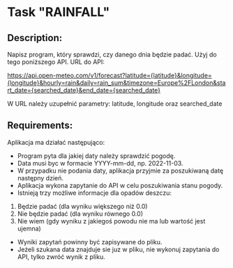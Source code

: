 # Task "RAINFALL"

## Description:
Napisz program, który sprawdzi, czy danego dnia będzie padać. Użyj do tego poniższego API.
URL do API:

https://api.open-meteo.com/v1/forecast?latitude={latitude}&longitude={longitude}&hourly=rain&daily=rain_sum&timezone=Europe%2FLondon&start_date={searched_date}&end_date={searched_date}

W URL należy uzupełnić parametry: latitude, longitude oraz searched_date

## Requirements:
Aplikacja ma działać następująco:
- Program pyta dla jakiej daty należy sprawdzić pogodę. 
- Data musi byc w formacie YYYY-mm-dd, np. 2022-11-03.
- W przypadku nie podania daty, aplikacja przyjmie za poszukiwaną datę następny dzień.
- Aplikacja wykona zapytanie do API w celu poszukiwania stanu pogody.
- Istnieją trzy możliwe informacje dla opadów deszczu:
1. Będzie padać (dla wyniku większego niż 0.0)
2. Nie będzie padać (dla wyniku równego 0.0)
3. Nie wiem (gdy wyniku z jakiegoś powodu nie ma lub wartość jest ujemna)
- Wyniki zapytań powinny być zapisywane do pliku. 
- Jeżeli szukana data znajduje sie juz w pliku,
nie wykonuj zapytania do API, tylko zwróć wynik z pliku.